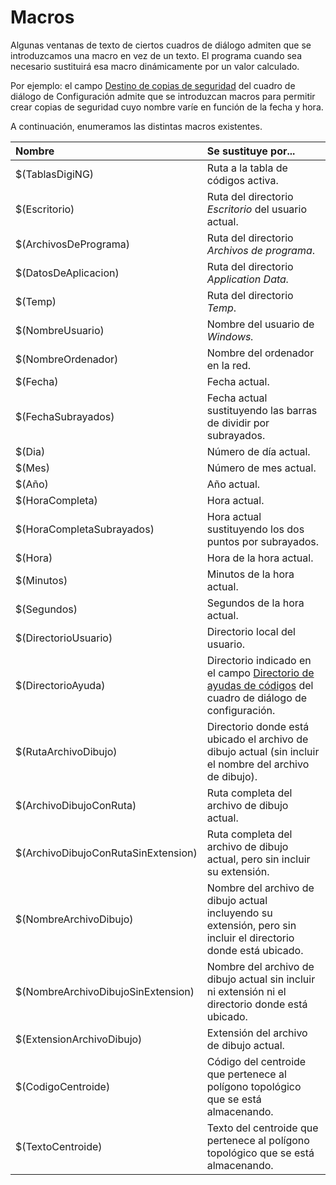 # Macros

Algunas ventanas de texto de ciertos cuadros de diálogo admiten que se introduzcamos una macro en vez de un texto. El programa cuando sea necesario sustituirá esa macro dinámicamente por un valor calculado.

Por ejemplo: el campo [Destino de copias de seguridad](cuadros-de-dialogo/configuracion/copia-de-seguridad.md#destino-de-copias-de-seguridad) del cuadro de diálogo de Configuración admite que se introduzcan macros para permitir crear copias de seguridad cuyo nombre varíe en función de la fecha y hora.

A continuación, enumeramos las distintas macros existentes.

| Nombre | Se sustituye por... |
| :--- | :--- |
| $\(TablasDigiNG\) | Ruta a la tabla de códigos activa. |
| $\(Escritorio\) | Ruta del directorio _Escritorio_ del usuario actual. |
| $\(ArchivosDePrograma\) | Ruta del directorio _Archivos de programa_. |
| $\(DatosDeAplicacion\) | Ruta del directorio _Application Data._ |
| $\(Temp\) | Ruta del directorio _Temp_. |
| $\(NombreUsuario\) | Nombre del usuario de _Windows._ |
| $\(NombreOrdenador\) | Nombre del ordenador en la red. |
| $\(Fecha\) | Fecha actual. |
| $\(FechaSubrayados\) | Fecha actual sustituyendo las barras de dividir por subrayados. |
| $\(Dia\) | Número de día actual. |
| $\(Mes\) | Número de mes actual. |
| $\(Año\) | Año actual. |
| $\(HoraCompleta\) | Hora actual. |
| $\(HoraCompletaSubrayados\) | Hora actual sustituyendo los dos puntos por subrayados. |
| $\(Hora\) | Hora de la hora actual. |
| $\(Minutos\) | Minutos de la hora actual. |
| $\(Segundos\) | Segundos de la hora actual. |
| $\(DirectorioUsuario\) | Directorio local del usuario. |
| $\(DirectorioAyuda\) | Directorio indicado en el campo [Directorio de ayudas de códigos](cuadros-de-dialogo/configuracion/comunicacion-con-el-usuario.md#directorio-de-ayudas-de-codigos) del cuadro de diálogo de configuración. |
| $\(RutaArchivoDibujo\) | Directorio donde está ubicado el archivo de dibujo actual \(sin incluir el nombre del archivo de dibujo\). |
| $\(ArchivoDibujoConRuta\) | Ruta completa del archivo de dibujo actual. |
| $\(ArchivoDibujoConRutaSinExtension\) | Ruta completa del archivo de dibujo actual, pero sin incluir su extensión. |
| $\(NombreArchivoDibujo\) | Nombre del archivo de dibujo actual incluyendo su extensión, pero sin incluir el directorio donde está ubicado. |
| $\(NombreArchivoDibujoSinExtension\) | Nombre del archivo de dibujo actual sin incluir ni extensión ni el directorio donde está ubicado. |
| $\(ExtensionArchivoDibujo\) | Extensión del archivo de dibujo actual. |
| $\(CodigoCentroide\) | Código del centroide que pertenece al polígono topológico que se está almacenando. |
| $\(TextoCentroide\) | Texto del centroide que pertenece al polígono topológico que se está almacenando. |

